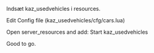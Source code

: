 Indsæt kaz_usedvehicles i resources.


Edit Config file (kaz_usedvehicles/cfg/cars.lua)

Open server_resources and add: 
Start kaz_usedvehicles


Good to go.
